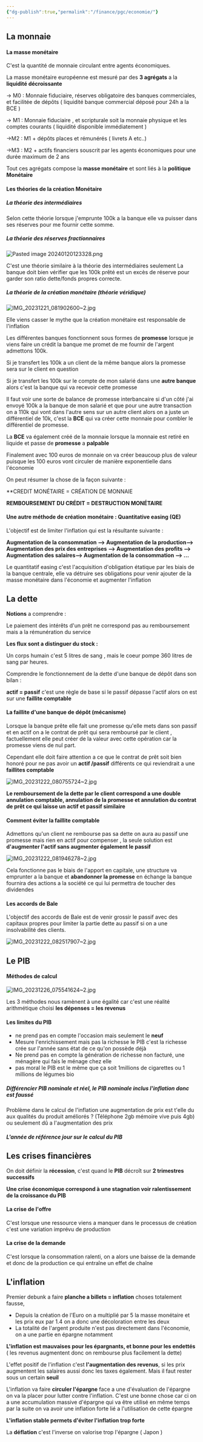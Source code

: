 ```yaml
---
{"dg-publish":true,"permalink":"/finance/pgc/economie/"}
---
```




## La monnaie

#### La masse monétaire

C'est la quantité de monnaie circulant entre agents économiques.

La masse monétaire européenne est mesuré par des **3 agrégats** a la **liquidité décroissante**


-> M0 : Monnaie fiduciaire, réserves obligatoire des banques commerciales, et facilitée de dépôts ( liquidité banque commercial déposé pour 24h a la BCE )

-> M1 : Monnaie fiduciaire , et scripturale soit la monnaie physique et les comptes courants ( liquidité disponible immédiatement )

->M2 : M1 + dépôts places et rémunérés ( livrets A etc..)

->M3 : M2 + actifs financiers souscrit par les agents économiques pour une durée maximum de 2 ans


Tout ces agrégats compose la **masse monétaire**  et sont liés à la **politique Monétaire**





#### Les théories de la création Monétaire
#####  La théorie des intermédiaires

Selon cette théorie lorsque j'emprunte 100k a la banque elle va puisser dans ses réserves pour me fournir cette somme. 

##### La théorie des réserves fractionnaires

![Pasted image 20240120123328.png](/img/user/Data/Sources/Pasted%20image%2020240120123328.png)

C'est une théorie similaire à la théorie des intermédiaires seulement La banque doit bien vérifier que les 100k prêté est un excès de réserve pour garder son ratio dette/fonds propres correcte.

##### La théorie de la création monétaire (théorie véridique)


![IMG_20231221_081902600~2.jpg](/img/user/Data/Sources/IMG_20231221_081902600~2.jpg)

Elle viens casser le mythe que la création monétaire est responsable de l'inflation 

Les différentes banques fonctionnent  sous formes de **promesse** lorsque je viens faire un crédit la banque me promet de me fournir de l'argent admettons 100k.

Si je transfert les 100k a un client de la même banque alors la promesse sera sur le client en question 

Si je transfert les 100k sur le compte de mon salarié dans une **autre banque** alors c'est la banque qui va recevoir cette promesse

Il faut voir une sorte de balance de promesse interbancaire si d'un côté j'ai envoyé 100k a la banque de mon salarié et que pour une autre transaction on a 110k qui vont dans l'autre sens sur un autre client alors on a juste un différentiel de 10k, c'est la **BCE** qui va créer cette monnaie pour combler le différentiel de promesse.

La **BCE** va également créé de la monnaie lorsque la monnaie est retiré en liquide et passe de **promesse** a **palpable**

Finalement avec 100 euros de monnaie on va créer beaucoup plus de valeur puisque les 100 euros vont circuler de manière exponentielle dans l'économie 

On peut résumer la chose de la façon suivante :

**CREDIT MONÉTAIRE = CRÉATION DE MONNAIE

**REMBOURSEMENT DU CRÉDIT = DESTRUCTION MONÉTAIRE**

#### Une autre méthode de création monétaire : Quantitative easing (QE)

L'objectif est de limiter l'inflation qui est la résultante suivante : 

**Augmentation de la consommation --> 
Augmentation de la production-->
Augmentation des prix des entreprises -->
Augmentation des profits -->
Augmentation des salaires-->
Augmentation de la consommation --> ...**


Le quantitatif easing c'est l'acquisition d'obligation étatique par les biais de la banque centrale, elle va détruire ses obligations pour venir ajouter de la masse monétaire dans l'économie et augmenter l'inflation



## La dette 

**Notions** a comprendre :

Le paiement des intérêts d'un prêt ne correspond pas au remboursement mais a la rémunération du service 

**Les flux sont a distinguer du stock :**

Un corps humain c'est 5 litres de sang , mais le coeur pompe 360 litres de sang par heures.


Comprendre le fonctionnement de la dette d'une banque de dépôt dans son bilan :

**actif = passif** c'est une règle de base si le passif dépasse l'actif alors on est sur une **faillite comptable**

#### La faillite d'une banque de dépôt (mécanisme)

Lorsque la banque prête elle fait une promesse qu'elle mets dans son passif et en actif on a le contrat de prêt qui sera remboursé par le client , factuellement elle peut créer de la valeur avec cette opération car la promesse viens de nul part.

Cependant elle doit faire attention a ce que le contrat de prêt soit bien honoré pour ne pas avoir un **actif /passif** différents ce qui reviendrait a une **faillites comptable**

![IMG_20231222_080755724~2.jpg](/img/user/Data/Sources/IMG_20231222_080755724~2.jpg)

**Le remboursement de la dette par le client correspond a une double annulation comptable, annulation de la promesse et annulation du contrat de prêt ce qui laisse un actif et passif similaire**


#### Comment éviter la faillite comptable 

Admettons qu'un client ne rembourse pas sa dette on aura au passif une promesse mais rien en actif pour compenser , la seule solution est **d'augmenter l'actif sans augmenter également le passif**

![IMG_20231222_081946278~2.jpg](/img/user/Data/Sources/IMG_20231222_081946278~2.jpg)


Cela fonctionne pas le biais de l'apport en capitale, une structure va emprunter a la banque et **abandonner la promesse** en échange la banque fournira des actions a la société ce qui lui permettra de toucher des dividendes 

#### Les accords de Bale 

L'objectif des accords de Bale est de venir grossir le passif avec des capitaux propres pour limiter la partie dette au passif si on a une insolvabilité des clients.

![IMG_20231222_082517907~2.jpg](/img/user/Data/Sources/IMG_20231222_082517907~2.jpg)








## Le PIB

#### Méthodes de calcul

![IMG_20231226_075541624~2.jpg](/img/user/Data/Sources/IMG_20231226_075541624~2.jpg)

Les 3 méthodes nous ramènent à une égalité car c'est une réalité arithmétique choisi **les dépenses = les revenus**


#### Les limites du PIB 

- ne prend pas en compte l'occasion mais seulement le **neuf**
- Mesure l'enrichissement mais pas la richesse le PIB c'est la richesse crée sur l'année sans état de ce qu'on possède déjà
- Ne prend pas en compte la génération de richesse non facturé, une ménagère qui fais le ménage chez elle 
- pas moral le PIB est le même que ça soit 1millions de cigarettes ou 1 millions de légumes bio 


##### **Différencier PIB nominale et réel, le PIB nominale inclus l'inflation donc est faussé**

Problème dans le calcul de l'inflation une augmentation de prix est t'elle du aux qualités du produit améliorés ? (Téléphone 2gb mémoire vive puis 4gb) ou seulement dû a l'augmentation des prix 


##### L'année de référence jour sur le calcul du PIB 






## Les crises financières

On doit définir la **récession**, c'est quand le **PIB** décroît sur **2 trimestres successifs**

**Une crise économique correspond à une stagnation voir ralentissement de la croissance du PIB**

#### La crise de l'offre 

C'est lorsque une ressource viens a manquer dans le processus de création c'est une variation imprévu de production  

#### La crise de la demande 

C'est lorsque la consommation ralenti, on a alors une baisse de la demande et donc de la production ce qui entraîne un effet de chaîne


## L'inflation

Premier debunk a faire **planche a billets = inflation**  choses totalement fausse,  

- Depuis la création de l'Euro on a multiplié par 5 la masse monétaire et les prix eux par 1.4 on a donc une décoloration entre les deux 
- La totalité de l'argent produite n'est pas directement dans l'économie, on a une partie en épargne notamment

**L'inflation est mauvaises pour les épargnants, et bonne pour les endettés** ( les revenus augmentent donc on rembourse plus facilement la dette)

L'effet positif de l'inflation c'est **l'augmentation des revenus**, si les prix augmentent les salaires aussi donc les taxes également. Mais il faut rester sous un certain **seuil**

L'inflation va faire **circuler l'épargne** face a une d'évaluation de l'épargne on va la placer pour lutter contre l'inflation. C'est une bonne chose car ci on a une accumulation massive d'épargne qui va être utilisé en même temps par la suite on va avoir une inflation forte lié a l'utilisation de cette épargne 

**L'inflation stable permets d'éviter l'inflation trop forte**


La **déflation** c'est l'inverse on valorise trop l'épargne ( Japon )







